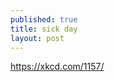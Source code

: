 ```yaml
---
published: true
title: sick day
layout: post
---
```

<a href="https://xkcd.com/1157/">https://xkcd.com/1157/</a>